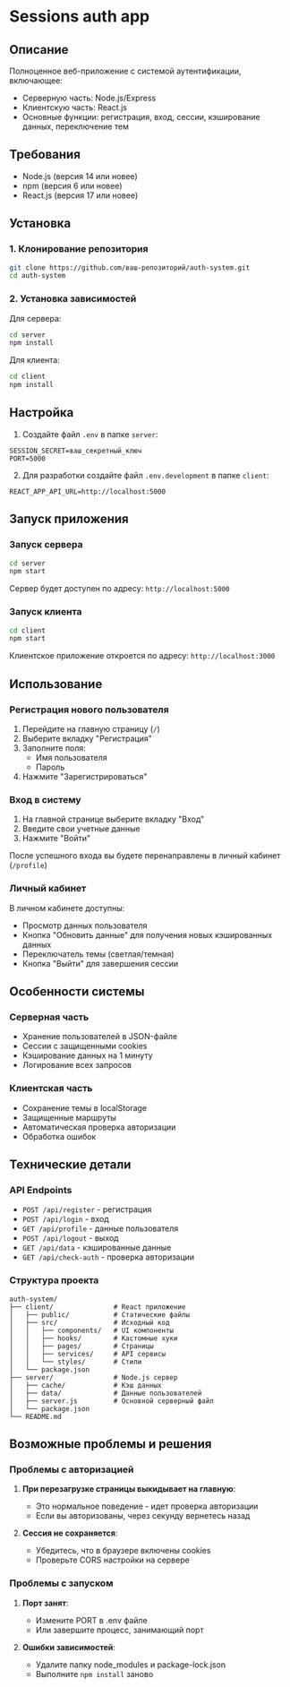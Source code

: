 # Sessions auth app

## Описание

Полноценное веб-приложение с системой аутентификации, включающее:

- Серверную часть: Node.js/Express
- Клиентскую часть: React.js
- Основные функции: регистрация, вход, сессии, кэширование данных, переключение тем

## Требования

- Node.js (версия 14 или новее)
- npm (версия 6 или новее)
- React.js (версия 17 или новее)

## Установка

### 1. Клонирование репозитория

```bash
git clone https://github.com/ваш-репозиторий/auth-system.git
cd auth-system
```

### 2. Установка зависимостей

Для сервера:
```bash
cd server
npm install
```

Для клиента:
```bash
cd client
npm install
```

## Настройка

1. Создайте файл `.env` в папке `server`:

```
SESSION_SECRET=ваш_секретный_ключ
PORT=5000
```

2. Для разработки создайте файл `.env.development` в папке `client`:

```
REACT_APP_API_URL=http://localhost:5000
```

## Запуск приложения

### Запуск сервера

```bash
cd server
npm start
```

Сервер будет доступен по адресу: `http://localhost:5000`

### Запуск клиента

```bash
cd client
npm start
```

Клиентское приложение откроется по адресу: `http://localhost:3000`

## Использование

### Регистрация нового пользователя

1. Перейдите на главную страницу (`/`)
2. Выберите вкладку "Регистрация"
3. Заполните поля:
   - Имя пользователя
   - Пароль
4. Нажмите "Зарегистрироваться"

### Вход в систему

1. На главной странице выберите вкладку "Вход"
2. Введите свои учетные данные
3. Нажмите "Войти"

После успешного входа вы будете перенаправлены в личный кабинет (`/profile`)

### Личный кабинет

В личном кабинете доступны:
- Просмотр данных пользователя
- Кнопка "Обновить данные" для получения новых кэшированных данных
- Переключатель темы (светлая/темная)
- Кнопка "Выйти" для завершения сессии

## Особенности системы

### Серверная часть

- Хранение пользователей в JSON-файле
- Сессии с защищенными cookies
- Кэширование данных на 1 минуту
- Логирование всех запросов

### Клиентская часть

- Сохранение темы в localStorage
- Защищенные маршруты
- Автоматическая проверка авторизации
- Обработка ошибок

## Технические детали

### API Endpoints

- `POST /api/register` - регистрация
- `POST /api/login` - вход
- `GET /api/profile` - данные пользователя
- `POST /api/logout` - выход
- `GET /api/data` - кэшированные данные
- `GET /api/check-auth` - проверка авторизации

### Структура проекта

```
auth-system/
├── client/               # React приложение
│   ├── public/           # Статические файлы
│   ├── src/              # Исходный код
│   │   ├── components/   # UI компоненты
│   │   ├── hooks/        # Кастомные хуки
│   │   ├── pages/        # Страницы
│   │   ├── services/     # API сервисы
│   │   └── styles/       # Стили
│   └── package.json
├── server/               # Node.js сервер
│   ├── cache/            # Кэш данных
│   ├── data/             # Данные пользователей
│   ├── server.js         # Основной серверный файл
│   └── package.json
└── README.md
```

## Возможные проблемы и решения

### Проблемы с авторизацией

1. **При перезагрузке страницы выкидывает на главную**:
   - Это нормальное поведение - идет проверка авторизации
   - Если вы авторизованы, через секунду вернетесь назад

2. **Сессия не сохраняется**:
   - Убедитесь, что в браузере включены cookies
   - Проверьте CORS настройки на сервере

### Проблемы с запуском

1. **Порт занят**:
   - Измените PORT в .env файле
   - Или завершите процесс, занимающий порт

2. **Ошибки зависимостей**:
   - Удалите папку node_modules и package-lock.json
   - Выполните `npm install` заново
